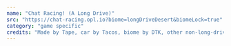 ```yaml
---
name: "Chat Racing! (A Long Drive)"
src: "https://chat-racing.opl.io?biome=longDriveDesert&biomeLock=true"
category: "game specific"
credits: "Made by Tape, car by Tacos, biome by DTK, other non-long-drive biomes by FriendlyBaron"
---
```

